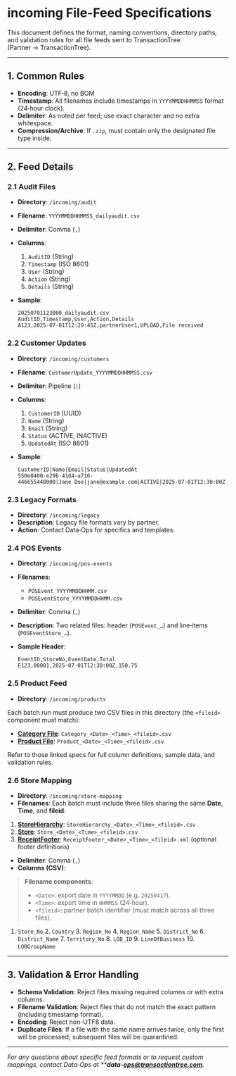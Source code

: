 # incoming File-Feed Specifications

This document defines the format, naming conventions, directory paths, and validation rules for all file feeds sent *to* TransactionTree (Partner → TransactionTree).

---

## 1. Common Rules

* **Encoding**: UTF‑8, no BOM
* **Timestamp**: All filenames include timestamps in `YYYYMMDDHHMMSS` format (24‑hour clock).
* **Delimiter**: As noted per feed; use exact character and no extra whitespace.
* **Compression/Archive**: If `.zip`, must contain only the designated file type inside.

---

## 2. Feed Details

### 2.1 Audit Files

* **Directory**: `/incoming/audit`
* **Filename**: `YYYYMMDDHHMMSS_dailyaudit.csv`
* **Delimiter**: Comma (`,`)
* **Columns**:

  1. `AuditID` (String)
  2. `Timestamp` (ISO 8601)
  3. `User` (String)
  4. `Action` (String)
  5. `Details` (String)
* **Sample**:

  ```csv
  20250701123000_dailyaudit.csv
  AuditID,Timestamp,User,Action,Details
  A123,2025-07-01T12:29:45Z,partnerUser1,UPLOAD,File received
  ```

### 2.2 Customer Updates

* **Directory**: `/incoming/customers`
* **Filename**: `CustomerUpdate_YYYYMMDDHHMMSS.csv`
* **Delimiter**: Pipeline (`|`)
* **Columns**:

  1. `CustomerID` (UUID)
  2. `Name` (String)
  3. `Email` (String)
  4. `Status` (ACTIVE, INACTIVE)
  5. `UpdatedAt` (ISO 8601)
* **Sample**:

  ```csv
  CustomerID|Name|Email|Status|UpdatedAt
  550e8400-e29b-41d4-a716-446655440000|Jane Doe|jane@example.com|ACTIVE|2025-07-01T12:30:00Z
  ```

### 2.3 Legacy Formats

* **Directory**: `/incoming/legacy`
* **Description**: Legacy file formats vary by partner.
* **Action**: Contact Data‑Ops for specifics and templates.

### 2.4 POS Events

* **Directory**: `/incoming/pos-events`
* **Filenames**:

  * `POSEvent_YYYYMMDDHHMM.csv`
  * `POSEventStore_YYYYMMDDHHMM.csv`
* **Delimiter**: Comma (`,`)
* **Description**: Two related files: header (`POSEvent_…`) and line‑items (`POSEventStore_…`).
* **Sample Header**:

  ```csv
  EventID,StoreNo,EventDate,Total
  E123,00001,2025-07-01T12:30:00Z,150.75
  ```

### 2.5 Product Feed

- **Directory**: `/incoming/products`

Each batch run must produce two CSV files in this directory (the `<fileid>` component must match):

- [**Category File**](products/Category.md):  `Category_<Date>_<Time>_<fileid>.csv`
- [**Product File**](products/Product.md):  `Product_<Date>_<Time>_<fileid>.csv`

Refer to those linked specs for full column definitions, sample data, and validation rules.

### 2.6 Store Mapping

* **Directory**: `/incoming/store-mapping`
* **Filenames**:
Each batch must include three files sharing the same **Date**, **Time**, and **fileid**:

1. [**StoreHierarchy**](store-mapping/StoreHierarchy.md): `StoreHierarchy_<Date>_<Time>_<fileid>.csv`
2. [**Store**](store-mapping/Store.md):            `Store_<Date>_<Time>_<fileid>.csv`
3. [**ReceiptFooter**](store-mapping/ReceiptFooter.md):    `ReceiptFooter_<Date>_<Time>_<fileid>.xml` (optional footer definitions)


* **Delimiter**: Comma (`,`)
* **Columns (CSV)**:

> **Filename components**:
>
> * `<Date>`: export date in `YYYYMMDD` (e.g. `20250417`).
> * `<Time>`: export time in `HHMMSS` (24‑hour).
> * `<fileid>`: partner batch identifier (must match across all three files).

  1. `Store_No` 2. `Country` 3. `Region_No` 4. `Region_Name` 5. `District_No` 6. `District_Name` 7. `Territory_No` 8. `LOB_ID` 9. `LineOfBusiness` 10. `LOBGroupName`

---

## 3. Validation & Error Handling

* **Schema Validation**: Reject files missing required columns or with extra columns.
* **Filename Validation**: Reject files that do not match the exact pattern (including timestamp format).
* **Encoding**: Reject non-UTF8 data.
* **Duplicate Files**: If a file with the same name arrives twice, only the first will be processed; subsequent files will be quarantined.

---

*For any questions about specific feed formats or to request custom mappings, contact Data‑Ops at \*\***data‑***[***ops@transactiontree.com***](mailto:ops@transactiontree.com)*.*
